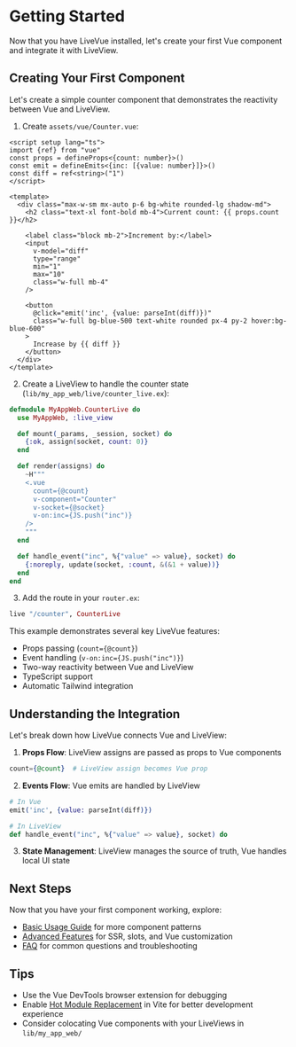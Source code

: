 # Getting Started

Now that you have LiveVue installed, let's create your first Vue component and integrate it with LiveView.

## Creating Your First Component

Let's create a simple counter component that demonstrates the reactivity between Vue and LiveView.

1. Create `assets/vue/Counter.vue`:

```vue
<script setup lang="ts">
import {ref} from "vue"
const props = defineProps<{count: number}>()
const emit = defineEmits<{inc: [{value: number}]}>()
const diff = ref<string>("1")
</script>

<template>
  <div class="max-w-sm mx-auto p-6 bg-white rounded-lg shadow-md">
    <h2 class="text-xl font-bold mb-4">Current count: {{ props.count }}</h2>

    <label class="block mb-2">Increment by:</label>
    <input
      v-model="diff"
      type="range"
      min="1"
      max="10"
      class="w-full mb-4"
    />

    <button
      @click="emit('inc', {value: parseInt(diff)})"
      class="w-full bg-blue-500 text-white rounded px-4 py-2 hover:bg-blue-600"
    >
      Increase by {{ diff }}
    </button>
  </div>
</template>
```

2. Create a LiveView to handle the counter state (`lib/my_app_web/live/counter_live.ex`):

```elixir
defmodule MyAppWeb.CounterLive do
  use MyAppWeb, :live_view

  def mount(_params, _session, socket) do
    {:ok, assign(socket, count: 0)}
  end

  def render(assigns) do
    ~H"""
    <.vue
      count={@count}
      v-component="Counter"
      v-socket={@socket}
      v-on:inc={JS.push("inc")}
    />
    """
  end

  def handle_event("inc", %{"value" => value}, socket) do
    {:noreply, update(socket, :count, &(&1 + value))}
  end
end
```

3. Add the route in your `router.ex`:

```elixir
live "/counter", CounterLive
```

This example demonstrates several key LiveVue features:
- Props passing (`count={@count}`)
- Event handling (`v-on:inc={JS.push("inc")}`)
- Two-way reactivity between Vue and LiveView
- TypeScript support
- Automatic Tailwind integration

## Understanding the Integration

Let's break down how LiveVue connects Vue and LiveView:

1. **Props Flow**: LiveView assigns are passed as props to Vue components

```elixir
count={@count}  # LiveView assign becomes Vue prop
```

2. **Events Flow**: Vue emits are handled by LiveView

```elixir
# In Vue
emit('inc', {value: parseInt(diff)})

# In LiveView
def handle_event("inc", %{"value" => value}, socket) do
```

3. **State Management**: LiveView manages the source of truth, Vue handles local UI state

## Next Steps

Now that you have your first component working, explore:
- [Basic Usage Guide](basic_usage.html) for more component patterns
- [Advanced Features](advanced_features.html) for SSR, slots, and Vue customization
- [FAQ](faq.html) for common questions and troubleshooting

## Tips

- Use the Vue DevTools browser extension for debugging
- Enable [Hot Module Replacement](https://vitejs.dev/guide/features.html#hot-module-replacement) in Vite for better development experience
- Consider colocating Vue components with your LiveViews in `lib/my_app_web/`